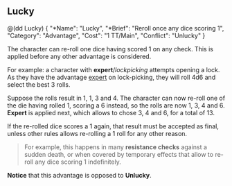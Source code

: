 ## Lucky

@(dd Lucky)
{ 
  "*Name": "Lucky",
  "*Brief": "Reroll once any dice scoring 1",
  "Category": "Advantage",
  "Cost": "1 TT/Main",
  "Conflict": "Unlucky"
}

The character can re-roll one dice having scored 1 on any check. This is applied 
before any other advantage is considered.

For example: a character with **expert**/*lockpicking* attempts opening a lock.
As they have the advantage [expert](#expert) on lock-picking, they will roll 4d6 
and select the best 3 rolls. 

Suppose the rolls result in 1, 1, 3 and 4. The character can now re-roll one
of the die having rolled 1, scoring a 6 instead, so the rolls are now
1, 3, 4 and 6. **Expert** is applied next, which allows to chose 3, 4 and 6,
for a total of 13.

If the re-rolled dice scores a 1 again, that result must be accepted
as final, unless other rules allows re-rolling a 1 roll for any other
reason.

> For example, this happens in many **resistance checks** against a sudden
death, or when covered by temporary effects that allow to re-roll any
dice scoring 1 indefinitely.

**Notice** that this advantage is opposed to **Unlucky**.

